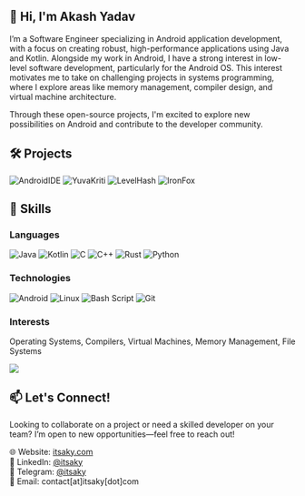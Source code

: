 ## 👋 Hi, I'm Akash Yadav

I’m a Software Engineer specializing in Android application development, with a focus on creating robust, high-performance applications using Java and Kotlin. Alongside my work in Android, I have a strong interest in low-level software development, particularly for the Android OS. This interest motivates me to take on challenging projects in systems programming, where I explore areas like memory management, compiler design, and virtual machine architecture.

Through these open-source projects, I'm excited to explore new possibilities on Android and contribute to the developer community.

## 🛠️ Projects

![AndroidIDE](https://github-readme-stats.vercel.app/api/pin?username=AndroidIDEOfficial\&repo=AndroidIDE\&title_color=fff\&icon_color=f9f9f9\&text_color=9f9f9f\&bg_color=151515)
![YuvaKriti](https://github-readme-stats.vercel.app/api/pin?username=itsaky\&repo=yuvakriti\&title_color=fff\&icon_color=f9f9f9\&text_color=9f9f9f\&bg_color=151515)
![LevelHash](https://github-readme-stats.vercel.app/api/pin?username=AndroidIDEOfficial\&repo=level-hash\&title_color=fff\&icon_color=f9f9f9\&text_color=9f9f9f\&bg_color=151515)
![IronFox](https://github-readme-stats.vercel.app/api/pin?username=ironfox-oss\&repo=IronFox\&title_color=fff\&icon_color=f9f9f9\&text_color=9f9f9f\&bg_color=151515)

## 🧠 Skills

### Languages

![Java](https://img.shields.io/badge/java-%23ED8B00.svg?style=for-the-badge&logo=openjdk&logoColor=white)
![Kotlin](https://img.shields.io/badge/kotlin-%237F52FF.svg?style=for-the-badge&logo=kotlin&logoColor=white)
![C](https://img.shields.io/badge/c-%2300599C.svg?style=for-the-badge&logo=c&logoColor=white)
![C++](https://img.shields.io/badge/c++-%2300599C.svg?style=for-the-badge&logo=c%2B%2B&logoColor=white)
![Rust](https://img.shields.io/badge/rust-%23000000.svg?style=for-the-badge&logo=rust&logoColor=white)
![Python](https://img.shields.io/badge/python-3670A0?style=for-the-badge&logo=python&logoColor=ffdd54)

### Technologies
![Android](https://img.shields.io/badge/Android-3DDC84?style=for-the-badge&logo=android&logoColor=white)
![Linux](https://img.shields.io/badge/Linux-FCC624?style=for-the-badge&logo=linux&logoColor=black)
![Bash Script](https://img.shields.io/badge/bash-%23121011.svg?style=for-the-badge&logo=gnu-bash&logoColor=white)
![Git](https://img.shields.io/badge/git-%23F05033.svg?style=for-the-badge&logo=git&logoColor=white)

### Interests

Operating Systems, Compilers, Virtual Machines, Memory Management, File Systems

![](https://komarev.com/ghpvc/?username=itsaky&color=2196f3)

## 📫 Let's Connect!

Looking to collaborate on a project or need a skilled developer on your team? I’m open to new opportunities—feel free to reach out!

🌐 Website: [itsaky.com](https://itsaky.com)  
💼 LinkedIn: [@itsaky](https://linkedin.com/in/itsaky)  
📱 Telegram: [@itsaky](https://t.me/itsaky)  
📧 Email: contact[at]itsaky[dot]com
